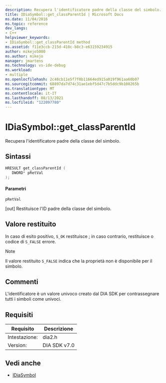 ```yaml
---
description: Recupera l'identificatore padre della classe del simbolo.
title: IDiaSymbol::get_classParentId | Microsoft Docs
ms.date: 11/04/2016
ms.topic: reference
dev_langs:
- C++
helpviewer_keywords:
- IDiaSymbol::get_classParentId method
ms.assetid: f11e3ccb-215d-418c-b8c3-e63159234915
author: mikejo5000
ms.author: mikejo
manager: jmartens
ms.technology: vs-ide-debug
ms.workload:
- multiple
ms.openlocfilehash: 2c48cb11e5f7f0b11664ed915a019f961aa60b07
ms.sourcegitcommit: 68897da7d74c31ae1ebf5d47c7b5ddc9b108265b
ms.translationtype: MT
ms.contentlocale: it-IT
ms.lasthandoff: 08/13/2021
ms.locfileid: "122097780"
---
```

# <a name="idiasymbolget_classparentid"></a>IDiaSymbol::get_classParentId
Recupera l'identificatore padre della classe del simbolo.

## <a name="syntax"></a>Sintassi

```C++
HRESULT get_classParentId ( 
   DWORD* pRetVal
);
```

#### <a name="parameters"></a>Parametri
 `pRetVal`

[out] Restituisce l'ID padre della classe del simbolo.

## <a name="return-value"></a>Valore restituito
 In caso di esito positivo, `S_OK` restituisce ; in caso contrario, restituisce o codice di `S_FALSE` errore.

> [!NOTE]
> Il valore restituito `S_FALSE` indica che la proprietà non è disponibile per il simbolo.

## <a name="remarks"></a>Commenti
 L'identificatore è un valore univoco creato dal DIA SDK per contrassegnare tutti i simboli come univoci.

## <a name="requirements"></a>Requisiti

|Requisito|Descrizione|
|-----------------|-----------------|
|Intestazione:|dia2.h|
|Version:|DIA SDK v7.0|

## <a name="see-also"></a>Vedi anche
- [IDiaSymbol](../../debugger/debug-interface-access/idiasymbol.md)
